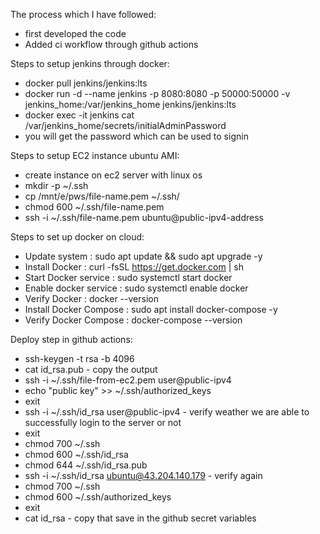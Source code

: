 The process which I have followed:
- first developed the code
- Added ci workflow through github actions

Steps to setup jenkins through docker:
- docker pull jenkins/jenkins:lts
- docker run -d --name jenkins -p 8080:8080 -p 50000:50000 -v jenkins_home:/var/jenkins_home jenkins/jenkins:lts
- docker exec -it jenkins cat /var/jenkins_home/secrets/initialAdminPassword
- you will get the password which can be used to signin

Steps to setup EC2 instance ubuntu AMI:
- create instance on ec2 server with linux os
- mkdir -p ~/.ssh
- cp /mnt/e/pws/file-name.pem ~/.ssh/
- chmod 600 ~/.ssh/file-name.pem
- ssh -i ~/.ssh/file-name.pem ubuntu@public-ipv4-address


Steps to set up docker on cloud:
- Update system : sudo apt update && sudo apt upgrade -y
- Install Docker : curl -fsSL https://get.docker.com | sh
- Start Docker service : sudo systemctl start docker
- Enable docker service : sudo systemctl enable docker
- Verify Docker : docker --version
- Install Docker Compose : sudo apt install docker-compose -y
- Verify Docker Compose : docker-compose --version

Deploy step in github actions:
- ssh-keygen -t rsa -b 4096
- cat id_rsa.pub - copy the output
- ssh -i ~/.ssh/file-from-ec2.pem user@public-ipv4
- echo "public key" >> ~/.ssh/authorized_keys
- exit
- ssh -i ~/.ssh/id_rsa user@public-ipv4 - verify weather we are able to successfully login to the server or not
- exit
- chmod 700 ~/.ssh
- chmod 600 ~/.ssh/id_rsa
- chmod 644 ~/.ssh/id_rsa.pub
- ssh -i ~/.ssh/id_rsa ubuntu@43.204.140.179 - verify again
- chmod 700 ~/.ssh
- chmod 600 ~/.ssh/authorized_keys
- exit
- cat id_rsa - copy that save in the github secret variables

